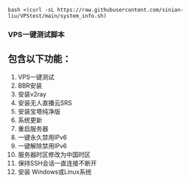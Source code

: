 ```
bash <(curl -sL https://raw.githubusercontent.com/sinian-liu/VPStest/main/system_info.sh)
```
### VPS一键测试脚本


## 包含以下功能：
1. VPS一键测试
2. BBR安装
3. 安装v2ray
4. 安装无人直播云SRS
5. 安装宝塔纯净版
6. 系统更新
7. 重启服务器
8. 一键永久禁用IPv6
9. 一键解除禁用IPv6
10. 服务器时区修改为中国时区
11. 保持SSH会话一直连接不断开
12. 安装 Windows或Linux系统
